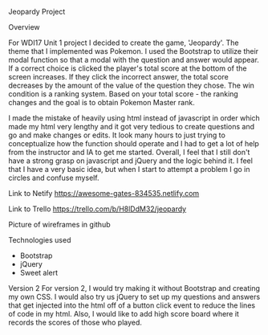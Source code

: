 Jeopardy Project

Overview

For WDI17 Unit 1 project I decided to create the game, 'Jeopardy'. The theme that I implemented was Pokemon. I used the Bootstrap to utilize their modal function so that a modal with the question and answer would appear. If a correct choice is clicked the player's total score at the bottom of the screen increases. If they click the incorrect answer, the total score decreases by the amount of the value of the question they chose. The win condition is a ranking system. Based on your total score - the ranking changes and the goal is to obtain Pokemon Master rank.

I made the mistake of heavily using html instead of javascript in order which made my html very lengthy and it got very tedious to create questions and go and make changes or edits. It look many hours to just trying to conceptualize how the function should operate and I had to get a lot of help from the instructor and IA to get me started. Overall, I feel that I still don't have a strong grasp on javascript and jQuery and the logic behind it. I feel that I have a very basic idea, but when I start to attempt a problem I go in circles and confuse myself. 

Link to Netify
https://awesome-gates-834535.netlify.com

Link to Trello
https://trello.com/b/H8lDdM32/jeopardy

Picture of wireframes in github

Technologies used
- Bootstrap
- jQuery
- Sweet alert

Version 2
For version 2, I would try making it without Bootstrap and creating my own CSS. I would also try us jQuery to set up my questions and answers that get injected into the html off of a button click event to reduce the lines of code in my html. Also, I would like to add high score board where it records the scores of those who played. 
